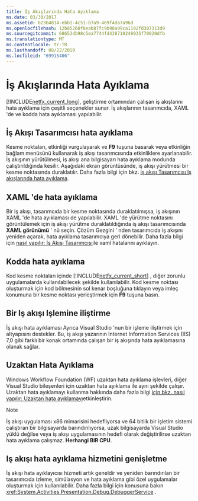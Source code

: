 ```yaml
---
title: İş Akışlarında Hata Ayıklama
ms.date: 03/30/2017
ms.assetid: b23b4814-ebb1-4c51-b7a9-469f4da7a96d
ms.openlocfilehash: 12b85260f8eab87fc9b98a99ca1192fd307313d9
ms.sourcegitcommit: 68653db98c5ea7744fd438710248935f70020dfb
ms.translationtype: MT
ms.contentlocale: tr-TR
ms.lasthandoff: 08/22/2019
ms.locfileid: "69915406"
---
```

# <a name="debugging-workflows"></a>İş Akışlarında Hata Ayıklama
[!INCLUDE[netfx_current_long](../../../includes/netfx-current-long-md.md)], geliştirme ortamından çalışan iş akışlarını hata ayıklama için çeşitli seçenekler sunar. İş akışlarının tasarımcıda, XAML 'de ve kodda hata ayıklaması yapılabilir.  
  
## <a name="debugging-in-the-workflow-designer"></a>İş Akışı Tasarımcısı hata ayıklama  
 Kesme noktaları, etkinliği vurgulayarak ve **F9** tuşuna basarak veya etkinliğin bağlam menüsünü kullanarak iş akışı tasarımcısında etkinliklere ayarlanabilir. İş akışının yürütülmesi, iş akışı ana bilgisayarı hata ayıklama modunda çalıştırıldığında kesilir. Aşağıdaki ekran görüntüsünde, iş akışı yürütmesi bir kesme noktasında duraklatılır. Daha fazla bilgi için bkz. [iş akışı Tasarımcısı Iş akışlarında hata ayıklama](/visualstudio/workflow-designer/debugging-workflows-with-the-workflow-designer).  
  
## <a name="debugging-in-xaml"></a>XAML 'de hata ayıklama  
 Bir iş akışı, tasarımcıda bir kesme noktasında duraklatılmışsa, iş akışının XAML 'de hata ayıklaması de yapılabilir. XAML 'de yürütme noktasını görüntülemek için iş akışı yürütme duraklatıldığında iş akışı tasarımcısında **XAML görünümü** ' nü seçin. Çözüm Gezgini ' nden tasarımcıda iş akışını yeniden açarak, hata ayıklama tasarımcıya geri dönebilir. Daha fazla bilgi için [nasıl yapılır: İş Akışı Tasarımcısı](/visualstudio/workflow-designer/how-to-debug-xaml-with-the-workflow-designer)ile xaml hatalarını ayıklayın.  
  
## <a name="debugging-in-code"></a>Kodda hata ayıklama  
 Kod kesme noktaları içinde [!INCLUDE[netfx_current_short](../../../includes/netfx-current-short-md.md)] , diğer zorunlu uygulamalarda kullanılabilecek şekilde kullanılabilir. Kod kesme noktası oluşturmak için kod bölmesinin sol kenar boşluğuna tıklayın veya imleç konumuna bir kesme noktası yerleştirmek için **F9** tuşuna basın.  
  
## <a name="attaching-to-a-workflow-process"></a>Bir Iş akışı Işlemine iliştirme  
 İş akışı hata ayıklaması Ayrıca Visual Studio 'nun bir işleme iliştirmek için altyapısını destekler. Bu, iş akışı yazarının Internet Information Services (IIS) 7,0 gibi farklı bir konak ortamında çalışan bir iş akışında hata ayıklamasına olanak sağlar.  
  
## <a name="remote-debugging"></a>Uzaktan Hata Ayıklama  
 Windows Workflow Foundation (WF) uzaktan hata ayıklama işlevleri, diğer Visual Studio bileşenleri için uzaktan hata ayıklama ile aynı şekilde çalışır. Uzaktan hata ayıklamayı kullanma hakkında daha fazla bilgi [için bkz. nasıl yapılır: Uzaktan hata ayıklamayı](https://go.microsoft.com/fwlink/?LinkId=196257)etkinleştirin.  
  
> [!NOTE]
> İş akışı uygulaması x86 mimarisini hedefliyorsa ve 64 bitlik bir işletim sistemi çalıştıran bir bilgisayarda barındırılıyorsa, uzak bilgisayarda Visual Studio yüklü değilse veya iş akışı uygulamasının hedefi olarak değiştirilirse uzaktan hata ayıklama çalışmaz. **Herhangi BIR CPU**.  
  
## <a name="extending-the-workflow-debugging-service"></a>Iş akışı hata ayıklama hizmetini genişletme  
 İş akışı hata ayıklayıcısı hizmeti artık geneldir ve yeniden barındırılan bir tasarımcıda izleme, simülasyon ve hata ayıklama gibi özel uygulamalar oluşturmak için kullanılabilir. Daha fazla bilgi için konusuna bakın <xref:System.Activities.Presentation.Debug.DebuggerService> .
